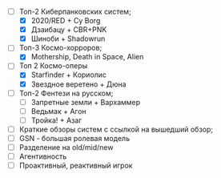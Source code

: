* [ ] Топ-2 Киберпанковских систем;
	* [x] 2020/RED + Cy Borg
	* [x] Дзаибацу + CBR+PNK
	* [x] Шиноби + Shadowrun
* [ ] Топ-3 Космо-хорроров;
	* [x] Mothership, Death in Space, Alien
* [ ] Топ 2 Космо-оперы
	* [x] Starfinder + Кориолис
	* [x] Звездное веретено + Дюна
* [ ] Топ-2 Фентези на русском;
	* [ ] Запретные земли + Вархаммер
	* [ ] Ведьмак + Агон
	* [ ] Тройка! + Азаг
* [ ] Краткие обзоры систем с ссылкой на вышедший обзор;
* [ ] GSN - большая ролевая модель
* [ ] Разделение на old/mid/new
* [ ] Агентивность
* [ ] Проактивный, реактивный игрок